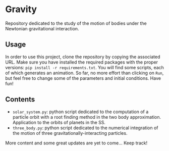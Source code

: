 # Gravity
Repository dedicated to the study of the motion of bodies under the Newtonian gravitational interaction.

## Usage 
In order to use this project, clone the repository by copying the associated URL. Make sure you have installed the required packages with the proper versions: `pip install -r requirements.txt`.
You will find some scripts, each of which generates an animation. So far, no more effort than clicking on `Run`, but feel free to change some of the parameters and initial conditions. Have fun! 

## Contents
* `solar_system.py`: python script dedicated to the computation of a particle orbit with a root finding method in the two body approximation. Application to the orbits of planets in the SS.
* `three_body.py`: python script dedicated to the numerical integration of the motion of three gravitationally-interacting particles.

More content and some great updates are yet to come... Keep track!